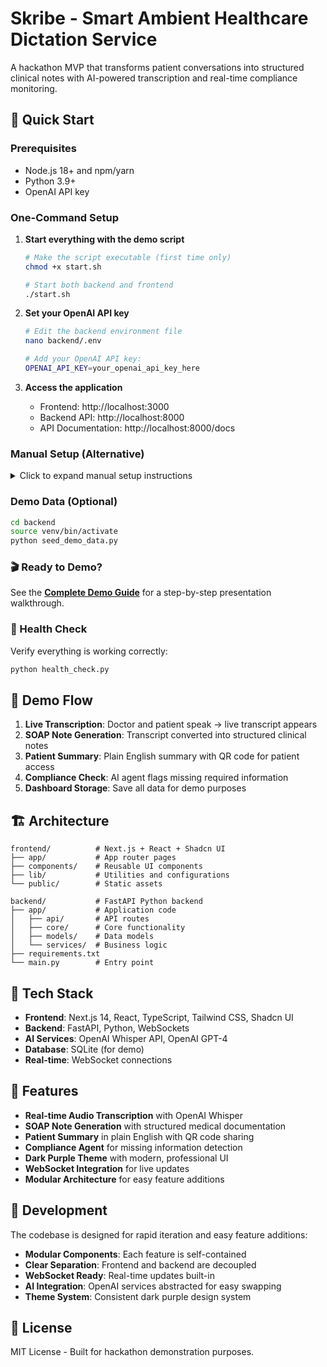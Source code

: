 # Skribe - Smart Ambient Healthcare Dictation Service

A hackathon MVP that transforms patient conversations into structured clinical notes with AI-powered transcription and real-time compliance monitoring.

## 🚀 Quick Start

### Prerequisites
- Node.js 18+ and npm/yarn
- Python 3.9+
- OpenAI API key

### One-Command Setup

1. **Start everything with the demo script**
   ```bash
   # Make the script executable (first time only)
   chmod +x start.sh
   
   # Start both backend and frontend
   ./start.sh
   ```

2. **Set your OpenAI API key**
   ```bash
   # Edit the backend environment file
   nano backend/.env
   
   # Add your OpenAI API key:
   OPENAI_API_KEY=your_openai_api_key_here
   ```

3. **Access the application**
   - Frontend: http://localhost:3000
   - Backend API: http://localhost:8000
   - API Documentation: http://localhost:8000/docs

### Manual Setup (Alternative)

<details>
<summary>Click to expand manual setup instructions</summary>

1. **Backend Setup**
   ```bash
   cd backend
   python -m venv venv
   source venv/bin/activate  # On Windows: venv\Scripts\activate
   pip install -r requirements.txt
   cp env.example .env
   # Edit .env with your OpenAI API key
   uvicorn main:app --reload --host 0.0.0.0 --port 8000
   ```

2. **Frontend Setup (in a new terminal)**
   ```bash
   cd frontend
   npm install
   cp env.example .env.local
   # Edit .env.local if needed (defaults should work)
   npm run dev
   ```

</details>

### Demo Data (Optional)
```bash
cd backend
source venv/bin/activate
python seed_demo_data.py
```

### 🎬 Ready to Demo?
See the **[Complete Demo Guide](DEMO_GUIDE.md)** for a step-by-step presentation walkthrough.

### 🏥 Health Check
Verify everything is working correctly:
```bash
python health_check.py
```

## 🎯 Demo Flow

1. **Live Transcription**: Doctor and patient speak → live transcript appears
2. **SOAP Note Generation**: Transcript converted into structured clinical notes
3. **Patient Summary**: Plain English summary with QR code for patient access
4. **Compliance Check**: AI agent flags missing required information
5. **Dashboard Storage**: Save all data for demo purposes

## 🏗️ Architecture

```
frontend/          # Next.js + React + Shadcn UI
├── app/           # App router pages
├── components/    # Reusable UI components
├── lib/           # Utilities and configurations
└── public/        # Static assets

backend/           # FastAPI Python backend
├── app/           # Application code
│   ├── api/       # API routes
│   ├── core/      # Core functionality
│   ├── models/    # Data models
│   └── services/  # Business logic
├── requirements.txt
└── main.py        # Entry point
```

## 🔧 Tech Stack

- **Frontend**: Next.js 14, React, TypeScript, Tailwind CSS, Shadcn UI
- **Backend**: FastAPI, Python, WebSockets
- **AI Services**: OpenAI Whisper API, OpenAI GPT-4
- **Database**: SQLite (for demo)
- **Real-time**: WebSocket connections

## 📱 Features

- **Real-time Audio Transcription** with OpenAI Whisper
- **SOAP Note Generation** with structured medical documentation
- **Patient Summary** in plain English with QR code sharing
- **Compliance Agent** for missing information detection
- **Dark Purple Theme** with modern, professional UI
- **WebSocket Integration** for live updates
- **Modular Architecture** for easy feature additions

## 🚀 Development

The codebase is designed for rapid iteration and easy feature additions:

- **Modular Components**: Each feature is self-contained
- **Clear Separation**: Frontend and backend are decoupled
- **WebSocket Ready**: Real-time updates built-in
- **AI Integration**: OpenAI services abstracted for easy swapping
- **Theme System**: Consistent dark purple design system

## 📝 License

MIT License - Built for hackathon demonstration purposes.
